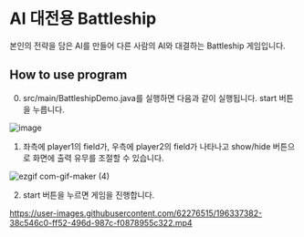 # AI 대전용 Battleship

본인의 전략을 담은 AI를 만들어 다른 사람의 AI와 대결하는 Battleship 게임입니다.

## How to use program


0. src/main/BattleshipDemo.java를 실행하면 다음과 같이 실행됩니다. start 버튼을 누릅니다.


![image](https://user-images.githubusercontent.com/62276515/196337149-c3532820-b0ad-47ef-b3f9-72f609281139.png)



1. 좌측에 player1의 field가, 우측에 player2의 field가 나타나고 show/hide 버튼으로 화면에 출력 유무를 조절할 수 있습니다.

![ezgif com-gif-maker (4)](https://user-images.githubusercontent.com/62276515/196337056-865c7d0c-b0a7-475e-afab-c16744fce658.gif)

2. start 버튼을 누르면 게임을 진행합니다.




https://user-images.githubusercontent.com/62276515/196337382-38c546c0-ff52-496d-987c-f0878955c322.mp4

